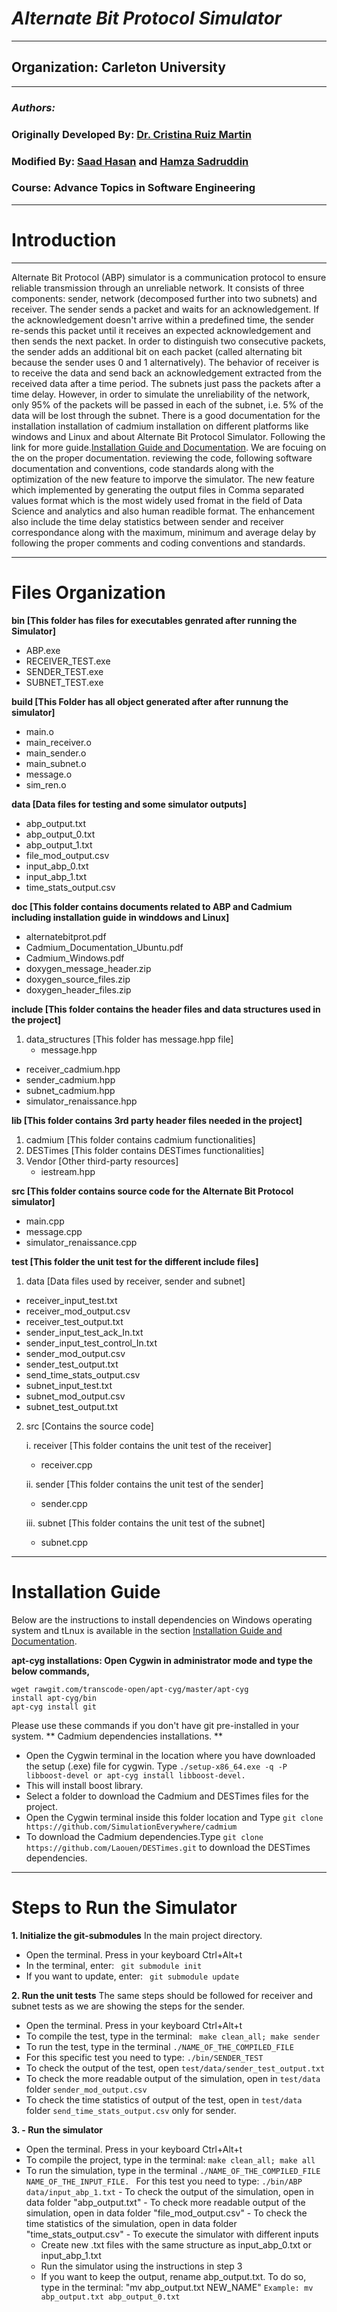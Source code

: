 # *Alternate Bit Protocol Simulator*
---
## Organization: Carleton University
---
### *Authors:*
### Originally Developed By: [Dr. Cristina Ruiz Martin](https://github.com/cruizm)
### Modified By: [Saad Hasan](https://github.com/khanyousefzai) and [Hamza Sadruddin](https://github.com/hamza-sadruddin)
### Course: Advance Topics in Software Engineering
---
# Introduction
---
Alternate Bit Protocol (ABP) simulator is a communication protocol to ensure reliable transmission through an unreliable network. It consists of three components: sender, network (decomposed further into two subnets) and receiver.
The sender sends a packet and waits for an acknowledgement. If the acknowledgement doesn't arrive within a predefined time, the sender re-sends this packet until it receives an expected acknowledgement and then sends the next packet.
In order to distinguish two consecutive packets, the sender adds an additional bit on each packet (called alternating bit because the sender uses 0 and 1 alternatively).
The behavior of receiver is to receive the data and send back an acknowledgement extracted from the received data after a time period. The subnets just pass the packets after a time delay.
However, in order to simulate the unreliability of the network, only 95% of the packets will be passed in each of the subnet, i.e. 5% of the data will be lost through the subnet.
There is a good documentation for the installation installation of cadmium installation on different platforms like windows and Linux and about Alternate Bit Protocol Simulator.
Following the link for more guide.[Installation Guide and Documentation](https://github.com/hamza-sadruddin/AlternateBitProtocolSimulator/tree/master/doc).
We are focuing on the on the proper documentation. reviewing the code, following software documentation and conventions, code standards along with the optimization of the new feature to imporve the simulator.
The new feature which implemented by generating the output files in Comma separated values format which is the most widely used fromat in the field of Data Science and analytics and also human readible format.
The enhancement also include the time delay statistics between sender and receiver correspondance along with the maximum, minimum and average delay by following the proper comments and coding conventions and standards.

---
# Files Organization
**bin [This folder has files for executables genrated after running the Simulator]**
- ABP.exe
- RECEIVER_TEST.exe
- SENDER_TEST.exe
- SUBNET_TEST.exe

**build [This Folder has all object generated after after runnung the simulator]**
- main.o
- main_receiver.o
- main_sender.o
- main_subnet.o
- message.o
- sim_ren.o

**data  [Data files for testing and some simulator outputs]**
- abp_output.txt
- abp_output_0.txt
- abp_output_1.txt
- file_mod_output.csv
- input_abp_0.txt
- input_abp_1.txt
- time_stats_output.csv

**doc [This folder contains documents related to ABP and Cadmium including installation guide in winddows and Linux]**
- alternatebitprot.pdf
- Cadmium_Documentation_Ubuntu.pdf
- Cadmium_Windows.pdf
- doxygen_message_header.zip
- doxygen_source_files.zip
- doxygen_header_files.zip

**include [This folder contains the header files and data structures used in the project]**
1. data_structures [This folder has message.hpp file]
    - message.hpp
- receiver_cadmium.hpp
- sender_cadmium.hpp
- subnet_cadmium.hpp
- simulator_renaissance.hpp

**lib [This folder contains 3rd party header files needed in the project]**
1. cadmium [This folder contains cadmium functionalities]
2. DESTimes [This folder contains DESTimes functionalities]
3. Vendor [Other third-party resources]
    -	iestream.hpp


**src [This folder contains source code for the Alternate Bit Protocol simulator]**
- main.cpp
- message.cpp
- simulator_renaissance.cpp

**test [This folder the unit test for the different include files]**
1. 	data  [Data files used by receiver, sender and subnet]
- receiver_input_test.txt
- receiver_mod_output.csv
- receiver_test_output.txt
- sender_input_test_ack_In.txt
- sender_input_test_control_In.txt
- sender_mod_output.csv
- sender_test_output.txt
- send_time_stats_output.csv
- subnet_input_test.txt
- subnet_mod_output.csv
- subnet_test_output.txt

2. 	src [Contains the source code]

	  i. receiver [This folder contains the unit test of the receiver]
     - receiver.cpp
     
    ii. sender [This folder contains the unit test of the sender]
	   - sender.cpp

  	iii. subnet [This folder contains the unit test of the subnet]
  	- subnet.cpp
---
# Installation Guide
Below are the instructions to install dependencies on Windows operating system and tLnux is available in the section [Installation Guide and Documentation](https://github.com/hamza-sadruddin/AlternateBitProtocolSimulator/tree/master/doc).

**apt-cyg installations: Open Cygwin in administrator mode and type the below commands,**
```
wget rawgit.com/transcode-open/apt-cyg/master/apt-cyg
install apt-cyg/bin
apt-cyg install git
```
Please use these commands if you don't have git pre-installed in your system.
** Cadmium dependencies installations. **
- Open the Cygwin terminal in the location where you have downloaded the setup (.exe) file for cygwin. Type
 ``` ./setup-x86_64.exe -q -P libboost-devel or apt-cyg install libboost-devel. ``` 
- This will install boost library.
- Select a folder to download the Cadmium and DESTimes files for the project.
- Open the Cygwin terminal inside this folder location and Type ``` git clone https://github.com/SimulationEverywhere/cadmium ```
- To download the Cadmium dependencies.Type ``` git clone https://github.com/Laouen/DESTimes.git ``` to download the DESTimes dependencies.
---
#  Steps to Run the Simulator

**1.  Initialize the git-submodules**
In the main project directory. 
   - Open the terminal. Press in your keyboard Ctrl+Alt+t
   - In the terminal, enter:
        ``` git submodule init```
   - If you want to update, enter:
        ``` git submodule update```

**2.  Run the unit tests**
The same steps should be followed for receiver and subnet tests as we are showing the steps for the sender. 
   - Open the terminal. Press in your keyboard Ctrl+Alt+t
   - To compile the test, type in the terminal:
        ``` make clean_all; make sender```
   - To run the test, type in the terminal
    ``` ./NAME_OF_THE_COMPILED_FILE ```
   - For this specific test you need to type:
    ```	./bin/SENDER_TEST ```
   - To check the output of the test,  open  ```test/data/sender_test_output.txt```
   - To check the more readable output of the simulation, open in ```test/data``` folder ```sender_mod_output.csv```
   - To check the time statistics of output of the test, open in ```test/data``` folder  ```send_time_stats_output.csv```
   only for sender.
			
**3.  - Run the simulator**
   - Open the terminal. Press in your keyboard Ctrl+Alt+t
   - To compile the project, type in the terminal:
		```make clean_all; make all```
   - To run the simulation, type in the terminal
   ```./NAME_OF_THE_COMPILED_FILE NAME_OF_THE_INPUT_FILE. ```
   For this test you need to type:
		```./bin/ABP data/input_abp_1.txt```
    - To check the output of the simulation, open in data folder "abp_output.txt"
    - To check more readable output of the simulation, open in data folder "file_mod_output.csv"
    - To check the time statistics of the simulation, open in data folder "time_stats_output.csv"
    - To execute the simulator with different inputs
		- Create new .txt files with the same structure as input_abp_0.txt or input_abp_1.txt
		- Run the simulator using the instructions in step 3
		- If you want to keep the output, rename abp_output.txt. To do so, type in the terminal: "mv abp_output.txt NEW_NAME"
			```Example: mv abp_output.txt abp_output_0.txt```
